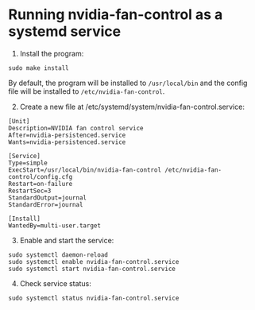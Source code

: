 # Running nvidia-fan-control as a systemd service

1. Install the program:

```
sudo make install
```

By default, the program will be installed to `/usr/local/bin` and the config file will be installed to `/etc/nvidia-fan-control`.

2. Create a new file at /etc/systemd/system/nvidia-fan-control.service:

```
[Unit]
Description=NVIDIA fan control service
After=nvidia-persistenced.service
Wants=nvidia-persistenced.service

[Service]
Type=simple
ExecStart=/usr/local/bin/nvidia-fan-control /etc/nvidia-fan-control/config.cfg
Restart=on-failure
RestartSec=3
StandardOutput=journal
StandardError=journal

[Install]
WantedBy=multi-user.target
```

3. Enable and start the service:

```
sudo systemctl daemon-reload
sudo systemctl enable nvidia-fan-control.service
sudo systemctl start nvidia-fan-control.service
``` 

4. Check service status:

```
sudo systemctl status nvidia-fan-control.service
```